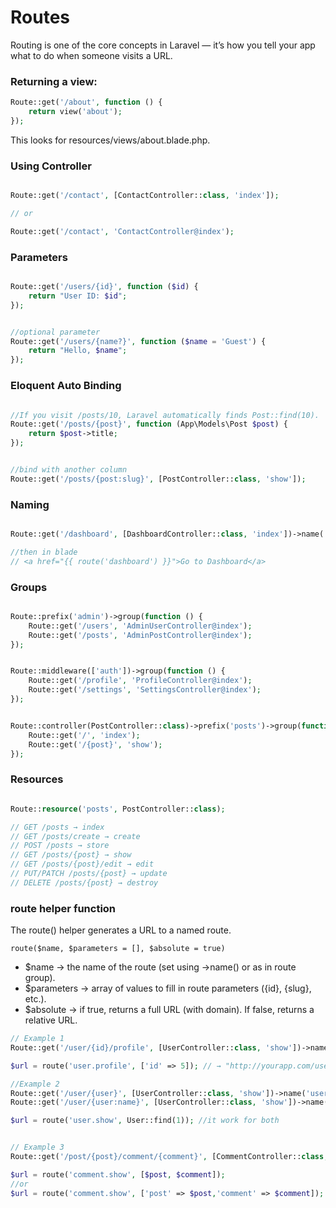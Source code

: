 # Routes


Routing is one of the core concepts in Laravel — it’s how you tell your app what to do when someone visits a URL.


### Returning a view:

```php
Route::get('/about', function () {
    return view('about');
});
```

This looks for resources/views/about.blade.php.

### Using Controller

```php

Route::get('/contact', [ContactController::class, 'index']);

// or

Route::get('/contact', 'ContactController@index');
```

### Parameters

```php

Route::get('/users/{id}', function ($id) {
    return "User ID: $id";
});


//optional parameter
Route::get('/users/{name?}', function ($name = 'Guest') {
    return "Hello, $name";
});

```

### Eloquent Auto Binding

```php

//If you visit /posts/10, Laravel automatically finds Post::find(10).
Route::get('/posts/{post}', function (App\Models\Post $post) {
    return $post->title;
});


//bind with another column
Route::get('/posts/{post:slug}', [PostController::class, 'show']);

```


### Naming

```php

Route::get('/dashboard', [DashboardController::class, 'index'])->name('dashboard');

//then in blade
// <a href="{{ route('dashboard') }}">Go to Dashboard</a>
```

### Groups

```php

Route::prefix('admin')->group(function () {
    Route::get('/users', 'AdminUserController@index');
    Route::get('/posts', 'AdminPostController@index');
});


Route::middleware(['auth'])->group(function () {
    Route::get('/profile', 'ProfileController@index');
    Route::get('/settings', 'SettingsController@index');
});


Route::controller(PostController::class)->prefix('posts')->group(function () {
    Route::get('/', 'index');
    Route::get('/{post}', 'show');
});

```


### Resources

```php

Route::resource('posts', PostController::class);

// GET /posts → index
// GET /posts/create → create
// POST /posts → store
// GET /posts/{post} → show
// GET /posts/{post}/edit → edit
// PUT/PATCH /posts/{post} → update
// DELETE /posts/{post} → destroy

```



### route helper function

The route() helper generates a URL to a named route.

`route($name, $parameters = [], $absolute = true)`

- $name → the name of the route (set using ->name() or as in route group).
- $parameters → array of values to fill in route parameters ({id}, {slug}, etc.).
- $absolute → if true, returns a full URL (with domain). If false, returns a relative URL.

```php
// Example 1
Route::get('/user/{id}/profile', [UserController::class, 'show'])->name('user.profile');

$url = route('user.profile', ['id' => 5]); // → "http://yourapp.com/user/5/profile"

//Example 2
Route::get('/user/{user}', [UserController::class, 'show'])->name('user.show');
Route::get('/user/{user:name}', [UserController::class, 'show'])->name('user.show');

$url = route('user.show', User::find(1)); //it work for both


// Example 3
Route::get('/post/{post}/comment/{comment}', [CommentController::class, 'show'])->name('comment.show');

$url = route('comment.show', [$post, $comment]); 
//or
$url = route('comment.show', ['post' => $post,'comment' => $comment]);
```